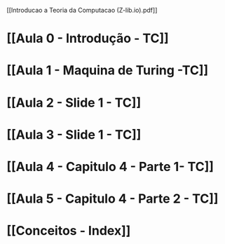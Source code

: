 [[Introducao a Teoria da Computacao (Z-lib.io).pdf]]
# [[Aula 0 - Introdução - TC]]
# [[Aula 1 - Maquina de Turing -TC]]
# [[Aula 2 - Slide 1 - TC]]

# [[Aula 3 - Slide 1 - TC]]

# [[Aula 4 - Capitulo 4 - Parte 1- TC]]

# [[Aula 5 - Capitulo 4 - Parte 2 - TC]]

# [[Conceitos - Index]]
